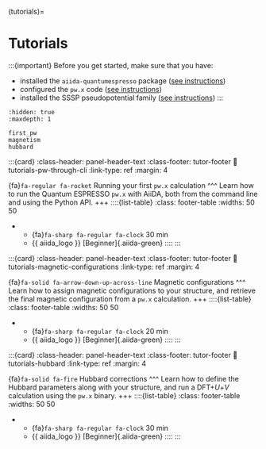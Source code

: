 (tutorials)=

# Tutorials

:::{important}
Before you get started, make sure that you have:

- installed the `aiida-quantumespresso` package ([see instructions](#installation-installation))
- configured the `pw.x` code ([see instructions](#installation-setup-code))
- installed the SSSP pseudopotential family ([see instructions](#installation-setup-pseudopotentials))
:::

```{toctree}
:hidden: true
:maxdepth: 1

first_pw
magnetism
hubbard
```

:::{card}
:class-header: panel-header-text
:class-footer: tutor-footer
:link: tutorials-pw-through-cli
:link-type: ref
:margin: 4

{fa}`fa-regular fa-rocket` Running your first `pw.x` calculation
^^^
Learn how to run the Quantum ESPRESSO `pw.x` with AiiDA, both from the command line and using the Python API.
+++
::::{list-table}
:class: footer-table
:widths: 50 50
* - {fa}`fa-sharp fa-regular fa-clock` 30 min
  - {{ aiida_logo }} [Beginner]{.aiida-green}
::::
:::


:::{card}
:class-header: panel-header-text
:class-footer: tutor-footer
:link: tutorials-magnetic-configurations
:link-type: ref
:margin: 4

{fa}`fa-solid fa-arrow-down-up-across-line` Magnetic configurations
^^^
Learn how to assign magnetic configurations to your structure, and retrieve the final magnetic configuration from a `pw.x` calculation.
+++
::::{list-table}
:class: footer-table
:widths: 50 50
* - {fa}`fa-sharp fa-regular fa-clock` 20 min
  - {{ aiida_logo }} [Beginner]{.aiida-green}
::::
:::


:::{card}
:class-header: panel-header-text
:class-footer: tutor-footer
:link: tutorials-hubbard
:link-type: ref
:margin: 4

{fa}`fa-solid fa-fire` Hubbard corrections
^^^
Learn how to define the Hubbard parameters along with your structure, and run a DFT+_U_+_V_ calculation using the `pw.x` binary.
+++
::::{list-table}
:class: footer-table
:widths: 50 50
* - {fa}`fa-sharp fa-regular fa-clock` 30 min
  - {{ aiida_logo }} [Beginner]{.aiida-green}
::::
:::
